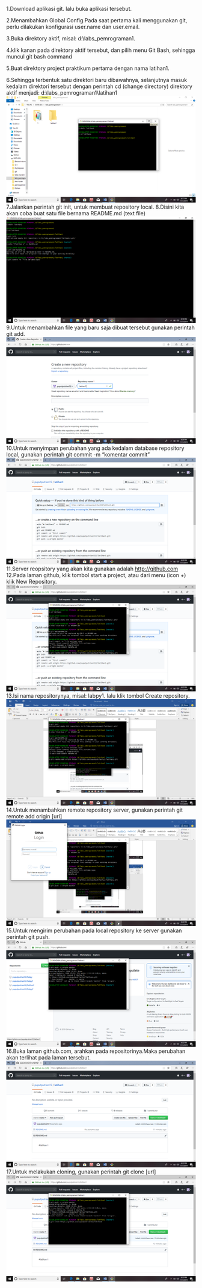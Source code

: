 1.Download aplikasi git. lalu buka aplikasi tersebut.

2.Menambahkan Global Config.Pada saat pertama kali menggunakan git, perlu dilakukan konfigurasi user.name dan user.email.

3.Buka direktory aktif, misal: d:\labs_pemrograman1.

4.klik kanan pada direktory aktif tersebut, dan pilih menu Git Bash, sehingga muncul git bash command 

5.Buat direktory project praktikum pertama dengan nama latihan1.

6.Sehingga terbentuk satu direktori baru dibawahnya, selanjutnya masuk kedalam direktori tersebut dengan perintah cd (change directory)    direktory aktif menjadi: d:\labs_pemrograman1\latihan1
![](Screenshot/1.png)
7.Jalankan perintah git init, untuk membuat repository local.
8.Disini kita akan coba buat satu file bernama README.md (text file)
![](Screenshot/2.png)
9.Untuk menambahkan file yang baru saja dibuat tersebut gunakan perintah git add.
![](Screenshot/3.png)
10.Untuk menyimpan perubahan yang ada kedalam database repository local, gunakan perintah git commit -m “komentar commit”
![](Screenshot/4.png)
11.Server reopsitory yang akan kita gunakan adalah http://github.com 
12.Pada laman github, klik tombol start a project, atau dari menu (icon +) klik New Repository.
![](Screenshot/5.png)
13.Isi nama repositorynya, misal: labpy1. lalu klik tombol Create repository.
![](Screenshot/6.png)
14.Untuk menambahkan remote repository server, gunakan perintah git remote add origin [url]
![](Screenshot/7.png)
15.Untuk mengirim perubahan pada local repository ke server gunakan perintah git push.
![](Screenshot/8.png)
16.Buka laman github.com, arahkan pada repositorinya.Maka perubahan akan terlihat pada laman tersebut.
![](Screenshot/9.png)
17.Untuk melakukan cloning, gunakan perintah git clone [url]
![](Screenshot/10.png)

